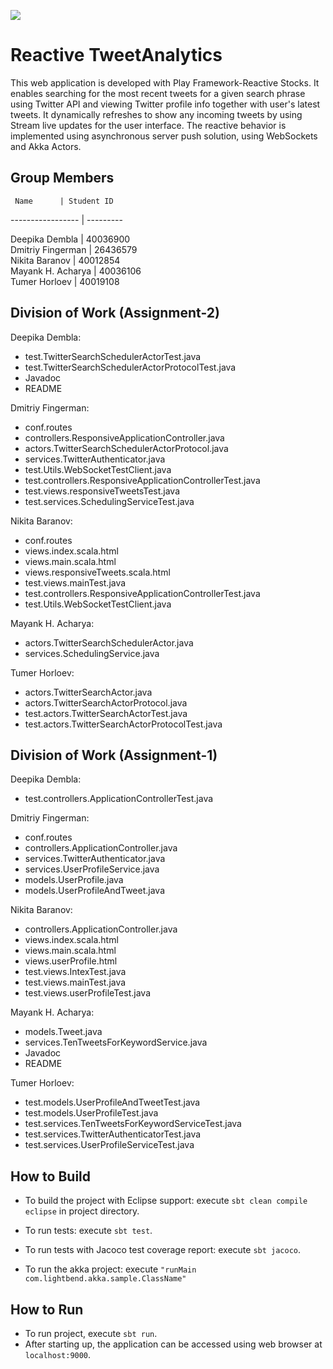 [<img src="https://img.shields.io/travis/playframework/play-java-starter-example.svg"/>](https://travis-ci.org/playframework/play-java-starter-example)

# Reactive TweetAnalytics

This web application is developed with Play Framework-Reactive Stocks.
It enables searching for the most recent tweets for a given search phrase using Twitter API and viewing Twitter profile info together with user's latest tweets.
It dynamically refreshes to show any incoming tweets by using Stream live updates for the user interface. The reactive behavior is implemented using asynchronous server push solution, using WebSockets and Akka Actors.


## Group Members

     Name      | Student ID
----------------- | ---------

Deepika Dembla    | 40036900    
Dmitriy Fingerman | 26436579    
Nikita Baranov    | 40012854    
Mayank H. Acharya | 40036106    
Tumer Horloev     | 40019108   


## Division of Work (Assignment-2)

 Deepika Dembla: 
 
 * test.TwitterSearchSchedulerActorTest.java
 * test.TwitterSearchSchedulerActorProtocolTest.java
 * Javadoc
 * README
 
 Dmitriy Fingerman:
 
 * conf.routes
 * controllers.ResponsiveApplicationController.java
 * actors.TwitterSearchSchedulerActorProtocol.java
 * services.TwitterAuthenticator.java
 * test.Utils.WebSocketTestClient.java
 * test.controllers.ResponsiveApplicationControllerTest.java
 * test.views.responsiveTweetsTest.java
 * test.services.SchedulingServiceTest.java
 
 
 Nikita Baranov:
 
 * conf.routes
 * views.index.scala.html
 * views.main.scala.html
 * views.responsiveTweets.scala.html
 * test.views.mainTest.java
 * test.controllers.ResponsiveApplicationControllerTest.java
 * test.Utils.WebSocketTestClient.java
 
 Mayank H. Acharya:
 
 * actors.TwitterSearchSchedulerActor.java
 * services.SchedulingService.java
 
 Tumer Horloev:
 
 * actors.TwitterSearchActor.java
 * actors.TwitterSearchActorProtocol.java
 * test.actors.TwitterSearchActorTest.java
 * test.actors.TwitterSearchActorProtocolTest.java
 

## Division of Work (Assignment-1)

 Deepika Dembla: 

 * test.controllers.ApplicationControllerTest.java

 Dmitriy Fingerman: 

 * conf.routes
 * controllers.ApplicationController.java
 * services.TwitterAuthenticator.java
 * services.UserProfileService.java
 * models.UserProfile.java
 * models.UserProfileAndTweet.java

 Nikita Baranov:
	
 * controllers.ApplicationController.java
 * views.index.scala.html
 * views.main.scala.html
 * views.userProfile.html
 * test.views.IntexTest.java
 * test.views.mainTest.java
 * test.views.userProfileTest.java

 Mayank H. Acharya:

 * models.Tweet.java
 * services.TenTweetsForKeywordService.java
 * Javadoc
 * README 
	
 Tumer Horloev:

 * test.models.UserProfileAndTweetTest.java
 * test.models.UserProfileTest.java
 * test.services.TenTweetsForKeywordServiceTest.java
 * test.services.TwitterAuthenticatorTest.java
 * test.services.UserProfileServiceTest.java

## How to Build
 * To build the project with Eclipse support:
   execute `sbt clean compile eclipse` in project directory.
   
 * To run tests:
   execute `sbt test`.

 * To run tests with Jacoco test coverage report:
   execute `sbt jacoco`.

 * To run the akka project:
   execute `"runMain com.lightbend.akka.sample.ClassName"`
  
## How to Run
 * To run project, execute `sbt run`.
 * After starting up, the application can be accessed using web browser at `localhost:9000`. 
